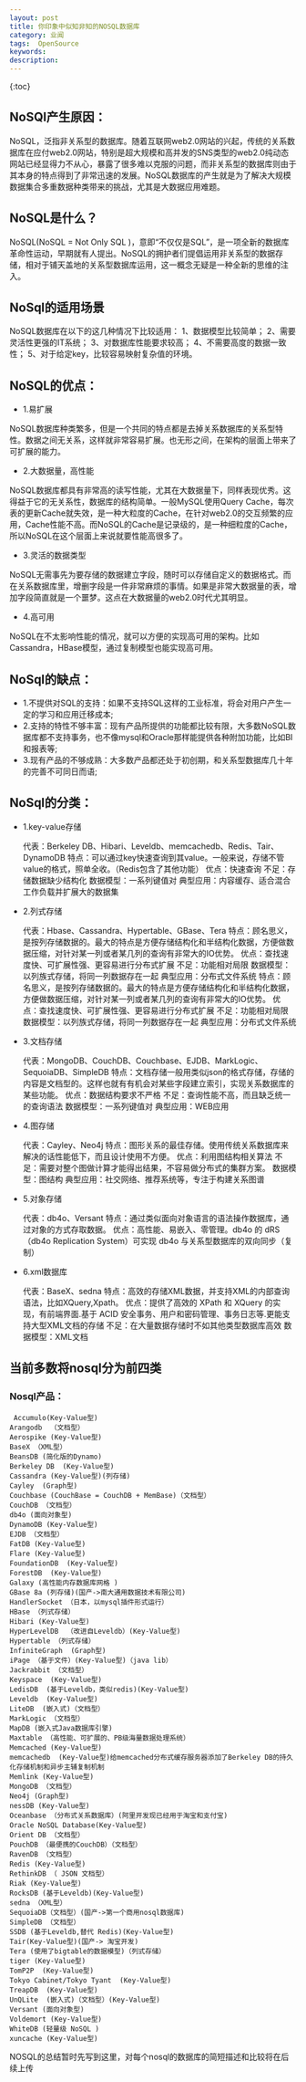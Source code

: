 ```yaml
---
layout: post
title: 你印象中似知非知的NOSQL数据库
category: 业闻	
tags:  OpenSource
keywords: 
description: 
---
```

 
{:toc} 

## NoSQl产生原因：

NoSQL，泛指非关系型的数据库。随着互联网web2.0网站的兴起，传统的关系数据库在应付web2.0网站，特别是超大规模和高并发的SNS类型的web2.0纯动态网站已经显得力不从心，暴露了很多难以克服的问题，而非关系型的数据库则由于其本身的特点得到了非常迅速的发展。NoSQL数据库的产生就是为了解决大规模数据集合多重数据种类带来的挑战，尤其是大数据应用难题。


## NoSQL是什么？

NoSQL(NoSQL = Not Only SQL )，意即“不仅仅是SQL”，是一项全新的数据库革命性运动，早期就有人提出。NoSQL的拥护者们提倡运用非关系型的数据存储，相对于铺天盖地的关系型数据库运用，这一概念无疑是一种全新的思维的注入。


## NoSql的适用场景

NoSQL数据库在以下的这几种情况下比较适用：
1、数据模型比较简单；
2、需要灵活性更强的IT系统；
3、对数据库性能要求较高；
4、不需要高度的数据一致性；
5、对于给定key，比较容易映射复杂值的环境。


## NoSQL的优点：

- 1.易扩展

NoSQL数据库种类繁多，但是一个共同的特点都是去掉关系数据库的关系型特性。数据之间无关系，这样就非常容易扩展。也无形之间，在架构的层面上带来了可扩展的能力。

- 2.大数据量，高性能

NoSQL数据库都具有非常高的读写性能，尤其在大数据量下，同样表现优秀。这得益于它的无关系性，数据库的结构简单。一般MySQL使用Query Cache，每次表的更新Cache就失效，是一种大粒度的Cache，在针对web2.0的交互频繁的应用，Cache性能不高。而NoSQL的Cache是记录级的，是一种细粒度的Cache，所以NoSQL在这个层面上来说就要性能高很多了。

- 3.灵活的数据类型

NoSQL无需事先为要存储的数据建立字段，随时可以存储自定义的数据格式。而在关系数据库里，增删字段是一件非常麻烦的事情。如果是非常大数据量的表，增加字段简直就是一个噩梦。这点在大数据量的web2.0时代尤其明显。

- 4.高可用

NoSQL在不太影响性能的情况，就可以方便的实现高可用的架构。比如Cassandra，HBase模型，通过复制模型也能实现高可用。



## NoSql的缺点：

- 1.不提供对SQL的支持：如果不支持SQL这样的工业标准，将会对用户产生一定的学习和应用迁移成本;
- 2.支持的特性不够丰富：现有产品所提供的功能都比较有限，大多数NoSQL数据库都不支持事务，也不像mysql和Oracle那样能提供各种附加功能，比如BI和报表等;
- 3.现有产品的不够成熟：大多数产品都还处于初创期，和关系型数据库几十年的完善不可同日而语;



## NoSql的分类：

- 1.key-value存储

	代表：Berkeley DB、Hibari、Leveldb、memcachedb、Redis、Tair、DynamoDB
	特点：可以通过key快速查询到其value。一般来说，存储不管value的格式，照单全收。（Redis包含了其他功能）
	优点：快速查询
	不足：存储数据缺少结构化
	数据模型：一系列键值对
	典型应用：内容缓存、适合混合工作负载并扩展大的数据集



- 2.列式存储

	 代表：Hbase、Cassandra、Hypertable、GBase、Tera
	特点：顾名思义，是按列存储数据的。最大的特点是方便存储结构化和半结构化数据，方便做数据压缩，对针对某一列或者某几列的查询有非常大的IO优势。
	优点：查找速度快、可扩展性强、更容易进行分布式扩展
	不足：功能相对局限
	数据模型：以列族式存储，将同一列数据存在一起
	典型应用：分布式文件系统
	特点：顾名思义，是按列存储数据的。最大的特点是方便存储结构化和半结构化数据，方便做数据压缩，对针对某一列或者某几列的查询有非常大的IO优势。
	优点：查找速度快、可扩展性强、更容易进行分布式扩展
	不足：功能相对局限
	数据模型：以列族式存储，将同一列数据存在一起
	典型应用：分布式文件系统



- 3.文档存储

	代表：MongoDB、CouchDB、Couchbase、EJDB、MarkLogic、SequoiaDB、SimpleDB
	特点：文档存储一般用类似json的格式存储，存储的内容是文档型的。这样也就有有机会对某些字段建立索引，实现关系数据库的某些功能。
	优点：数据结构要求不严格
	不足：查询性能不高，而且缺乏统一的查询语法
	数据模型：一系列键值对
	典型应用：WEB应用



- 4.图存储

	代表：Cayley、Neo4j
	特点：图形关系的最佳存储。使用传统关系数据库来解决的话性能低下，而且设计使用不方便。
	优点：利用图结构相关算法
	不足：需要对整个图做计算才能得出结果，不容易做分布式的集群方案。
	数据模型：图结构
	典型应用：社交网络、推荐系统等，专注于构建关系图谱



- 5.对象存储

	代表：db4o、Versant
	特点：通过类似面向对象语言的语法操作数据库，通过对象的方式存取数据。
	优点：高性能、易嵌入、零管理。db4o 的 dRS（db4o Replication System）可实现 db4o 与关系型数据库的双向同步（复制）



- 6.xml数据库

	代表：BaseX、sedna
	特点：高效的存储XML数据，并支持XML的内部查询语法，比如XQuery,Xpath。
	优点：提供了高效的 XPath 和 XQuery 的实现，有前端界面.基于 ACID 安全事务、用户和密码管理、事务日志等.更能支持大型XML文档的存储
	不足：在大量数据存储时不如其他类型数据库高效
	数据模型：XML文档




## 当前多数将nosql分为前四类


### Nosql产品：

     Accumulo(Key-Value型)
	Arangodb  （文档型）
	Aerospike (Key-Value型)
	BaseX （XML型）
	BeansDB (简化版的Dynamo)
	Berkeley DB  (Key-Value型)
	Cassandra (Key-Value型)(列存储)
	Cayley  (Graph型)
	Couchbase (CouchBase = CouchDB + MemBase)（文档型）
	CouchDB （文档型）
	db4o (面向对象型)
	DynamoDB (Key-Value型)
	EJDB （文档型）
	FatDB (Key-Value型)
	Flare (Key-Value型)
	FoundationDB  (Key-Value型)
	ForestDB  (Key-Value型)
	Galaxy (高性能内存数据库网格 )
	GBase 8a (列存储)(国产->南大通用数据技术有限公司)
	HandlerSocket （日本，以mysql插件形式运行）
	HBase （列式存储）
	Hibari (Key-Value型)
	HyperLevelDB  （改进自Leveldb）(Key-Value型)
	Hypertable （列式存储）
	InfiniteGraph  (Graph型)
	iPage （基于文件）(Key-Value型)（java lib）
	Jackrabbit （文档型）
	Keyspace  (Key-Value型)
	LedisDB  (基于Leveldb，类似redis)(Key-Value型)
	Leveldb  (Key-Value型)
	LiteDB  (嵌入式)（文档型）
	MarkLogic （文档型）
	MapDB (嵌入式Java数据库引擎)
	Maxtable （高性能、可扩展的、PB级海量数据处理系统）
	Memcached (Key-Value型)
	memcachedb  (Key-Value型)给memcached分布式缓存服务器添加了Berkeley DB的持久化存储机制和异步主辅复制机制
	Memlink (Key-Value型)
	MongoDB （文档型）
	Neo4j (Graph型)
	nessDB (Key-Value型)
	Oceanbase （分布式关系数据库）(阿里开发现已经用于淘宝和支付宝)
	Oracle NoSQL Database(Key-Value型)
	Orient DB （文档型）
	PouchDB （最便携的CouchDB）（文档型）
	RavenDB （文档型）
	Redis (Key-Value型)
	RethinkDB （ JSON 文档型）
	Riak (Key-Value型)
	RocksDB (基于Leveldb)(Key-Value型)
	sedna （XML型）
	SequoiaDB（文档型）(国产->第一个商用nosql数据库)
	SimpleDB （文档型）
	SSDB (基于Leveldb,替代 Redis)(Key-Value型)
	Tair(Key-Value型)(国产-> 淘宝开发)
	Tera (使用了bigtable的数据模型)（列式存储）
	tiger (Key-Value型)
	TomP2P  (Key-Value型)
	Tokyo Cabinet/Tokyo Tyant  (Key-Value型)
	TreapDB  (Key-Value型)
	UnQLite  (嵌入式)（文档型）(Key-Value型)
	Versant (面向对象型)
	Voldemort (Key-Value型)
	WhiteDB (轻量级 NoSQL )
	xuncache (Key-Value型)
	
	
NOSQL的总结暂时先写到这里，对每个nosql的数据库的简短描述和比较将在后续上传


